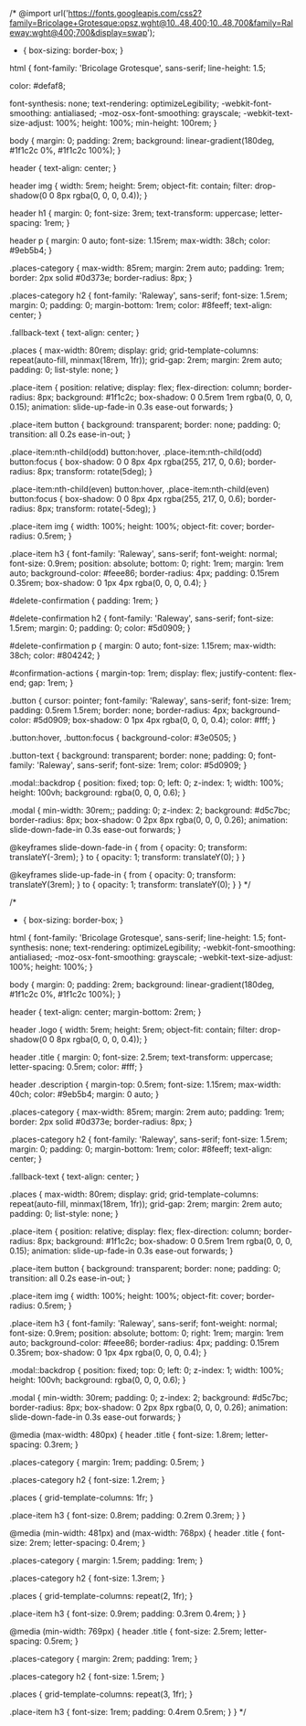 /* @import url('https://fonts.googleapis.com/css2?family=Bricolage+Grotesque:opsz,wght@10..48,400;10..48,700&family=Raleway:wght@400;700&display=swap');

* {
  box-sizing: border-box;
}

html {
  font-family: 'Bricolage Grotesque', sans-serif;
  line-height: 1.5;

  color: #defaf8;

  font-synthesis: none;
  text-rendering: optimizeLegibility;
  -webkit-font-smoothing: antialiased;
  -moz-osx-font-smoothing: grayscale;
  -webkit-text-size-adjust: 100%;
  height: 100%;
  min-height: 100rem;
}

body {
  margin: 0;
  padding: 2rem;
  background: linear-gradient(180deg, #1f1c2c 0%, #1f1c2c 100%);
}

header {
  text-align: center;
}

header img {
  width: 5rem;
  height: 5rem;
  object-fit: contain;
  filter: drop-shadow(0 0 8px rgba(0, 0, 0, 0.4));
}

header h1 {
  margin: 0;
  font-size: 3rem;
  text-transform: uppercase;
  letter-spacing: 1rem;
}

header p {
  margin: 0 auto;
  font-size: 1.15rem;
  max-width: 38ch;
  color: #9eb5b4;
}

.places-category {
  max-width: 85rem;
  margin: 2rem auto;
  padding: 1rem;
  border: 2px solid #0d373e;
  border-radius: 8px;
}

.places-category h2 {
  font-family: 'Raleway', sans-serif;
  font-size: 1.5rem;
  margin: 0;
  padding: 0;
  margin-bottom: 1rem;
  color: #8feeff;
  text-align: center;
}

.fallback-text {
  text-align: center;
}

.places {
  max-width: 80rem;
  display: grid;
  grid-template-columns: repeat(auto-fill, minmax(18rem, 1fr));
  grid-gap: 2rem;
  margin: 2rem auto;
  padding: 0;
  list-style: none;
}

.place-item {
  position: relative;
  display: flex;
  flex-direction: column;
  border-radius: 8px;
  background: #1f1c2c;
  box-shadow: 0 0.5rem 1rem rgba(0, 0, 0, 0.15);
  animation: slide-up-fade-in 0.3s ease-out forwards;
}

.place-item button {
  background: transparent;
  border: none;
  padding: 0;
  transition: all 0.2s ease-in-out;
}

.place-item:nth-child(odd) button:hover,
.place-item:nth-child(odd) button:focus {
  box-shadow: 0 0 8px 4px rgba(255, 217, 0, 0.6);
  border-radius: 8px;
  transform: rotate(5deg);
}

.place-item:nth-child(even) button:hover,
.place-item:nth-child(even) button:focus {
  box-shadow: 0 0 8px 4px rgba(255, 217, 0, 0.6);
  border-radius: 8px;
  transform: rotate(-5deg);
}

.place-item img {
  width: 100%;
  height: 100%;
  object-fit: cover;
  border-radius: 0.5rem;
}

.place-item h3 {
  font-family: 'Raleway', sans-serif;
  font-weight: normal;
  font-size: 0.9rem;
  position: absolute;
  bottom: 0;
  right: 1rem;
  margin: 1rem auto;
  background-color: #feee86;
  border-radius: 4px;
  padding: 0.15rem 0.35rem;
  box-shadow: 0 1px 4px rgba(0, 0, 0, 0.4);
}

#delete-confirmation {
  padding: 1rem;
}

#delete-confirmation h2 {
  font-family: 'Raleway', sans-serif;
  font-size: 1.5rem;
  margin: 0;
  padding: 0;
  color: #5d0909;
}

#delete-confirmation p {
  margin: 0 auto;
  font-size: 1.15rem;
  max-width: 38ch;
  color: #804242;
}

#confirmation-actions {
  margin-top: 1rem;
  display: flex;
  justify-content: flex-end;
  gap: 1rem;
}

.button {
  cursor: pointer;
  font-family: 'Raleway', sans-serif;
  font-size: 1rem;
  padding: 0.5rem 1.5rem;
  border: none;
  border-radius: 4px;
  background-color: #5d0909;
  box-shadow: 0 1px 4px rgba(0, 0, 0, 0.4);
  color: #fff;
}

.button:hover,
.button:focus {
  background-color: #3e0505;
}

.button-text {
  background: transparent;
  border: none;
  padding: 0;
  font-family: 'Raleway', sans-serif;
  font-size: 1rem;
  color: #5d0909;
}

.modal::backdrop {
  position: fixed;
  top: 0;
  left: 0;
  z-index: 1;
  width: 100%;
  height: 100vh;
  background: rgba(0, 0, 0, 0.6);
}

.modal {
  min-width: 30rem;;
  padding: 0;
  z-index: 2;
  background: #d5c7bc;
  border-radius: 8px;
  box-shadow: 0 2px 8px rgba(0, 0, 0, 0.26);
  animation: slide-down-fade-in 0.3s ease-out forwards;
}

@keyframes slide-down-fade-in {
  from {
    opacity: 0;
    transform: translateY(-3rem);
  }
  to {
    opacity: 1;
    transform: translateY(0);
  }
}

@keyframes slide-up-fade-in {
  from {
    opacity: 0;
    transform: translateY(3rem);
  }
  to {
    opacity: 1;
    transform: translateY(0);
  }
} */


/* 

* {
  box-sizing: border-box;
}

html {
  font-family: 'Bricolage Grotesque', sans-serif;
  line-height: 1.5;
  font-synthesis: none;
  text-rendering: optimizeLegibility;
  -webkit-font-smoothing: antialiased;
  -moz-osx-font-smoothing: grayscale;
  -webkit-text-size-adjust: 100%;
  height: 100%;
}

body {
  margin: 0;
  padding: 2rem;
  background: linear-gradient(180deg, #1f1c2c 0%, #1f1c2c 100%);
}

header {
  text-align: center;
  margin-bottom: 2rem;
}

header .logo {
  width: 5rem;
  height: 5rem;
  object-fit: contain;
  filter: drop-shadow(0 0 8px rgba(0, 0, 0, 0.4));
}

header .title {
  margin: 0;
  font-size: 2.5rem;
  text-transform: uppercase;
  letter-spacing: 0.5rem;
  color: #fff;
}

header .description {
  margin-top: 0.5rem;
  font-size: 1.15rem;
  max-width: 40ch;
  color: #9eb5b4;
  margin: 0 auto;
}

.places-category {
  max-width: 85rem;
  margin: 2rem auto;
  padding: 1rem;
  border: 2px solid #0d373e;
  border-radius: 8px;
}

.places-category h2 {
  font-family: 'Raleway', sans-serif;
  font-size: 1.5rem;
  margin: 0;
  padding: 0;
  margin-bottom: 1rem;
  color: #8feeff;
  text-align: center;
}

.fallback-text {
  text-align: center;
}

.places {
  max-width: 80rem;
  display: grid;
  grid-template-columns: repeat(auto-fill, minmax(18rem, 1fr));
  grid-gap: 2rem;
  margin: 2rem auto;
  padding: 0;
  list-style: none;
}

.place-item {
  position: relative;
  display: flex;
  flex-direction: column;
  border-radius: 8px;
  background: #1f1c2c;
  box-shadow: 0 0.5rem 1rem rgba(0, 0, 0, 0.15);
  animation: slide-up-fade-in 0.3s ease-out forwards;
}

.place-item button {
  background: transparent;
  border: none;
  padding: 0;
  transition: all 0.2s ease-in-out;
}

.place-item img {
  width: 100%;
  height: 100%;
  object-fit: cover;
  border-radius: 0.5rem;
}

.place-item h3 {
  font-family: 'Raleway', sans-serif;
  font-weight: normal;
  font-size: 0.9rem;
  position: absolute;
  bottom: 0;
  right: 1rem;
  margin: 1rem auto;
  background-color: #feee86;
  border-radius: 4px;
  padding: 0.15rem 0.35rem;
  box-shadow: 0 1px 4px rgba(0, 0, 0, 0.4);
}

.modal::backdrop {
  position: fixed;
  top: 0;
  left: 0;
  z-index: 1;
  width: 100%;
  height: 100vh;
  background: rgba(0, 0, 0, 0.6);
}

.modal {
  min-width: 30rem;
  padding: 0;
  z-index: 2;
  background: #d5c7bc;
  border-radius: 8px;
  box-shadow: 0 2px 8px rgba(0, 0, 0, 0.26);
  animation: slide-down-fade-in 0.3s ease-out forwards;
}


@media (max-width: 480px) {
  header .title {
    font-size: 1.8rem;
    letter-spacing: 0.3rem;
  }

  .places-category {
    margin: 1rem;
    padding: 0.5rem;
  }

  .places-category h2 {
    font-size: 1.2rem;
  }

  .places {
    grid-template-columns: 1fr;
  }

  .place-item h3 {
    font-size: 0.8rem;
    padding: 0.2rem 0.3rem;
  }
}

@media (min-width: 481px) and (max-width: 768px) {
  header .title {
    font-size: 2rem;
    letter-spacing: 0.4rem;
  }

  .places-category {
    margin: 1.5rem;
    padding: 1rem;
  }

  .places-category h2 {
    font-size: 1.3rem;
  }

  .places {
    grid-template-columns: repeat(2, 1fr);
  }

  .place-item h3 {
    font-size: 0.9rem;
    padding: 0.3rem 0.4rem;
  }
}

@media (min-width: 769px) {
  header .title {
    font-size: 2.5rem;
    letter-spacing: 0.5rem;
  }

  .places-category {
    margin: 2rem;
    padding: 1rem;
  }

  .places-category h2 {
    font-size: 1.5rem;
  }

  .places {
    grid-template-columns: repeat(3, 1fr);
  }

  .place-item h3 {
    font-size: 1rem;
    padding: 0.4rem 0.5rem;
  }
} */


